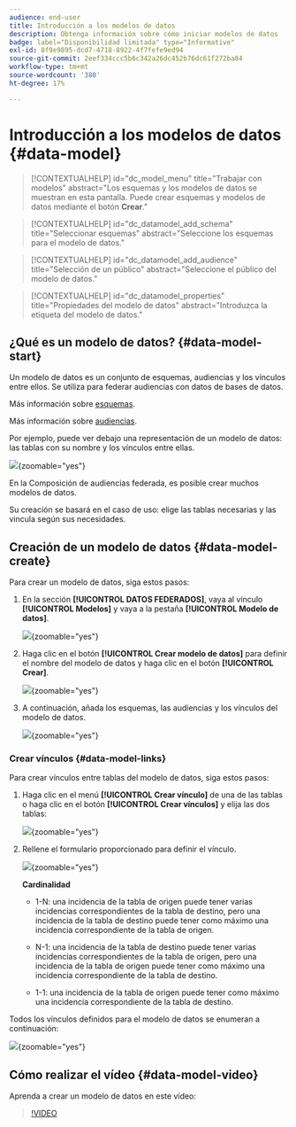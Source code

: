 ```yaml
---
audience: end-user
title: Introducción a los modelos de datos
description: Obtenga información sobre cómo iniciar modelos de datos
badge: label="Disponibilidad limitada" type="Informative"
exl-id: 8f9e9895-dcd7-4718-8922-4f7fefe9ed94
source-git-commit: 2eef334ccc5b6c342a26dc452b76dc61f272ba84
workflow-type: tm+mt
source-wordcount: '380'
ht-degree: 17%

---
```


# Introducción a los modelos de datos {#data-model}

>[!CONTEXTUALHELP]
>id="dc_model_menu"
>title="Trabajar con modelos"
>abstract="Los esquemas y los modelos de datos se muestran en esta pantalla. Puede crear esquemas y modelos de datos mediante el botón **Crear**."

>[!CONTEXTUALHELP]
>id="dc_datamodel_add_schema"
>title="Seleccionar esquemas"
>abstract="Seleccione los esquemas para el modelo de datos."


>[!CONTEXTUALHELP]
>id="dc_datamodel_add_audience"
>title="Selección de un público"
>abstract="Seleccione el público del modelo de datos."

>[!CONTEXTUALHELP]
>id="dc_datamodel_properties"
>title="Propiedades del modelo de datos"
>abstract="Introduzca la etiqueta del modelo de datos."


## ¿Qué es un modelo de datos? {#data-model-start}

Un modelo de datos es un conjunto de esquemas, audiencias y los vínculos entre ellos. Se utiliza para federar audiencias con datos de bases de datos.

Más información sobre [esquemas](../customer/schemas.md#schema-start).

Más información sobre [audiencias](../start/audiences.md).

Por ejemplo, puede ver debajo una representación de un modelo de datos: las tablas con su nombre y los vínculos entre ellas.

![](assets/datamodel.png){zoomable="yes"}

En la Composición de audiencias federada, es posible crear muchos modelos de datos.

Su creación se basará en el caso de uso: elige las tablas necesarias y las vincula según sus necesidades.

## Creación de un modelo de datos {#data-model-create}

Para crear un modelo de datos, siga estos pasos:

1. En la sección **[!UICONTROL DATOS FEDERADOS]**, vaya al vínculo **[!UICONTROL Modelos]** y vaya a la pestaña **[!UICONTROL Modelo de datos]**.

   ![](assets/datamodel_create.png){zoomable="yes"}

1. Haga clic en el botón **[!UICONTROL Crear modelo de datos]** para definir el nombre del modelo de datos y haga clic en el botón **[!UICONTROL Crear]**.

   ![](assets/datamodel_name.png){zoomable="yes"}

1. A continuación, añada los esquemas, las audiencias y los vínculos del modelo de datos.

   ![](assets/datamodel_schemas.png){zoomable="yes"}

### Crear vínculos {#data-model-links}

Para crear vínculos entre tablas del modelo de datos, siga estos pasos:

1. Haga clic en el menú **[!UICONTROL Crear vínculo]** de una de las tablas o haga clic en el botón **[!UICONTROL Crear vínculos]** y elija las dos tablas:

   ![](assets/datamodel_createlinks.png){zoomable="yes"}

1. Rellene el formulario proporcionado para definir el vínculo.

   ![](assets/datamodel_link.png){zoomable="yes"}

   **Cardinalidad**

   * 1-N: una incidencia de la tabla de origen puede tener varias incidencias correspondientes de la tabla de destino, pero una incidencia de la tabla de destino puede tener como máximo una incidencia correspondiente de la tabla de origen.

   * N-1: una incidencia de la tabla de destino puede tener varias incidencias correspondientes de la tabla de origen, pero una incidencia de la tabla de origen puede tener como máximo una incidencia correspondiente de la tabla de destino.

   * 1-1: una incidencia de la tabla de origen puede tener como máximo una incidencia correspondiente de la tabla de destino.

Todos los vínculos definidos para el modelo de datos se enumeran a continuación:

![](assets/datamodel_alllinks.png){zoomable="yes"}

## Cómo realizar el vídeo {#data-model-video}

Aprenda a crear un modelo de datos en este vídeo:

>[!VIDEO](https://video.tv.adobe.com/v/3432020)
